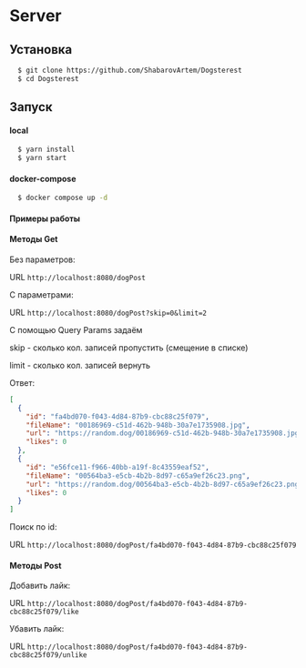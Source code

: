 # Server

## Установка

````bash
  $ git clone https://github.com/ShabarovArtem/Dogsterest
  $ cd Dogsterest
````

## Запуск

#### local
````bash
  $ yarn install
  $ yarn start
````
#### docker-compose
````bash
  $ docker compose up -d
````

#### Примеры работы
#### Методы Get
Без параметров:

URL `http://localhost:8080/dogPost`

С параметрами:

URL `http://localhost:8080/dogPost?skip=0&limit=2`

С помощью Query Params задаём

skip - сколько кол. записей пропустить (смещение в списке)

limit - сколько кол. записей вернуть

Ответ:
```json
[
  {
    "id": "fa4bd070-f043-4d84-87b9-cbc88c25f079",
    "fileName": "00186969-c51d-462b-948b-30a7e1735908.jpg",
    "url": "https://random.dog/00186969-c51d-462b-948b-30a7e1735908.jpg",
    "likes": 0
  },
  {
    "id": "e56fce11-f966-40bb-a19f-8c43559eaf52",
    "fileName": "00564ba3-e5cb-4b2b-8d97-c65a9ef26c23.png",
    "url": "https://random.dog/00564ba3-e5cb-4b2b-8d97-c65a9ef26c23.png",
    "likes": 0
  }
]
```
Поиск по id:

URL `http://localhost:8080/dogPost/fa4bd070-f043-4d84-87b9-cbc88c25f079`

#### Методы Post

Добавить лайк:

URL `http://localhost:8080/dogPost/fa4bd070-f043-4d84-87b9-cbc88c25f079/like`

Убавить лайк:

URL `http://localhost:8080/dogPost/fa4bd070-f043-4d84-87b9-cbc88c25f079/unlike`




